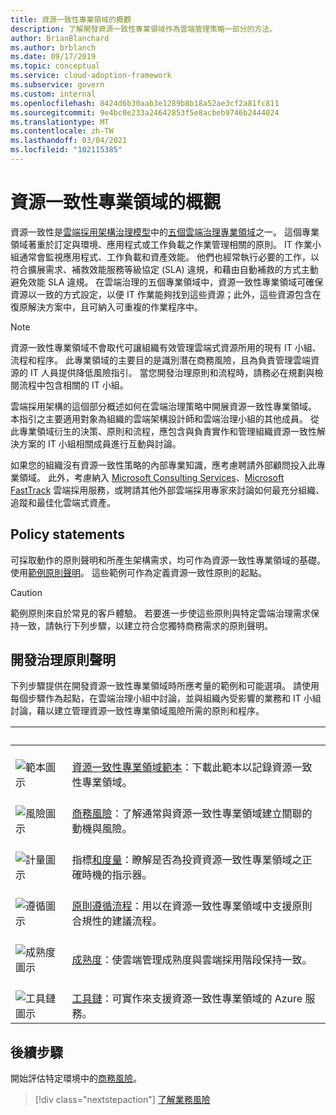 ```yaml
---
title: 資源一致性專業領域的概觀
description: 了解開發資源一致性專業領域作為雲端管理策略一部分的方法。
author: BrianBlanchard
ms.author: brblanch
ms.date: 09/17/2019
ms.topic: conceptual
ms.service: cloud-adoption-framework
ms.subservice: govern
ms.custom: internal
ms.openlocfilehash: 8424d6b30aab3e1289b8b18a52ae3cf2a81fc811
ms.sourcegitcommit: 9e4bc0e233a24642853f5e8acbeb9746b2444024
ms.translationtype: MT
ms.contentlocale: zh-TW
ms.lasthandoff: 03/04/2021
ms.locfileid: "102115385"
---
```

# <a name="resource-consistency-discipline-overview"></a>資源一致性專業領域的概觀

資源一致性是[雲端採用架構治理模型](../index.md)中的[五個雲端治理專業領域](../governance-disciplines.md)之一。 這個專業領域著重於訂定與環境、應用程式或工作負載之作業管理相關的原則。 IT 作業小組通常會監視應用程式、工作負載和資產效能。 他們也經常執行必要的工作，以符合擴展需求、補救效能服務等級協定 (SLA) 違規，和藉由自動補救的方式主動避免效能 SLA 違規。 在雲端治理的五個專業領域中，資源一致性專業領域可確保資源以一致的方式設定，以便 IT 作業能夠找到這些資源；此外，這些資源包含在復原解決方案中，且可納入可重複的作業程序中。

> [!NOTE]
> 資源一致性專業領域不會取代可讓組織有效管理雲端式資源所用的現有 IT 小組、流程和程序。 此專業領域的主要目的是識別潛在商務風險，且為負責管理雲端資源的 IT 人員提供降低風險指引。 當您開發治理原則和流程時，請務必在規劃與檢閱流程中包含相關的 IT 小組。

雲端採用架構的這個部分概述如何在雲端治理策略中開展資源一致性專業領域。 本指引之主要適用對象為組織的雲端架構設計師和雲端治理小組的其他成員。 從此專業領域衍生的決策、原則和流程，應包含與負責實作和管理組織資源一致性解決方案的 IT 小組相關成員進行互動與討論。

如果您的組織沒有資源一致性策略的內部專業知識，應考慮聘請外部顧問投入此專業領域。 此外，考慮納入 [Microsoft Consulting Services](https://www.microsoft.com/industry/services/consulting)、[Microsoft FastTrack](https://azure.microsoft.com/programs/azure-fasttrack/) 雲端採用服務，或聘請其他外部雲端採用專家來討論如何最充分組織、追蹤和最佳化雲端式資產。

## <a name="policy-statements"></a>Policy statements

可採取動作的原則聲明和所產生架構需求，均可作為資源一致性專業領域的基礎。 使用[範例原則聲明](./policy-statements.md)。 這些範例可作為定義資源一致性原則的起點。

> [!CAUTION]
> 範例原則來自於常見的客戶體驗。 若要進一步使這些原則與特定雲端治理需求保持一致，請執行下列步驟，以建立符合您獨特商務需求的原則聲明。

## <a name="develop-governance-policy-statements"></a>開發治理原則聲明

下列步驟提供在開發資源一致性專業領域時所應考量的範例和可能選項。 請使用每個步驟作為起點，在雲端治理小組中討論，並與組織內受影響的業務和 IT 小組討論，藉以建立管理資源一致性專業領域風險所需的原則和程序。

| <span title="圖示">&nbsp;</span> | <span title="描述">&nbsp;</span> |
|--|--|
| <br> ![範本圖示](../../_images/govern/process-template.png) | <br> [資源一致性專業領域範本](./template.md)：下載此範本以記錄資源一致性專業領域。 |
| <br> ![風險圖示](../../_images/govern/process-risks.png) | <br> [商務風險](./business-risks.md)：了解通常與資源一致性專業領域建立關聯的動機與風險。 |
| <br> ![計量圖示](../../_images/govern/process-metrics.png) | <br> 指標[和度量](./metrics-tolerance.md)：瞭解是否為投資資源一致性專業領域之正確時機的指示器。 |
| <br> ![遵循圖示](../../_images/govern/process-enforce.png) | <br> [原則遵循流程](./compliance-processes.md)：用以在資源一致性專業領域中支援原則合規性的建議流程。 |
| <br> ![成熟度圖示](../../_images/govern/process-maturity.png) | <br> [成熟度](./discipline-improvement.md)：使雲端管理成熟度與雲端採用階段保持一致。 |
| <br> ![工具鏈圖示](../../_images/govern/process-toolchain.png) | <br> [工具鏈](./toolchain.md)：可實作來支援資源一致性專業領域的 Azure 服務。 |

## <a name="next-steps"></a>後續步驟

開始評估特定環境中的[商務風險](./business-risks.md)。

> [!div class="nextstepaction"]
> [了解業務風險](./business-risks.md)
